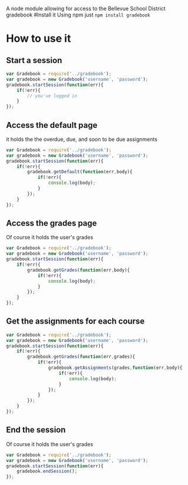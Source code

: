 A node module allowing for access to the Bellevue School District gradebook
#Install it
Using npm just `npm install gradebook`
# How to use it
## Start a session
``` js
var Gradebook = require('../gradebook');
var gradebook = new Gradebook('username', 'password');
gradebook.startSession(function(err){
	if(!err){
		// you've logged in
	}
});
```
## Access the default page
it holds the the overdue, due, and soon to be due assignments
``` js
var Gradebook = require('../gradebook');
var gradebook = new Gradebook('username', 'password');
gradebook.startSession(function(err){
	if(!err){
		gradebook.getDefault(function(err,body){
			if(!err){
				console.log(body);
			}
		});
	}
});
```
## Access the grades page
Of course it holds the user's grades
``` js
var Gradebook = require('../gradebook');
var gradebook = new Gradebook('username', 'password');
gradebook.startSession(function(err){
	if(!err){
		gradebook.getGrades(function(err,body){
			if(!err){
				console.log(body);
			}
		});
	}
});
```
## Get the assignments for each course
``` js
var Gradebook = require('../gradebook');
var gradebook = new Gradebook('username', 'password');
gradebook.startSession(function(err){
	if(!err){
		gradebook.getGrades(function(err,grades){
			if(!err){
				gradebook.getAssignments(grades,function(err,body){
					if(!err){
						console.log(body);
					}
				});
			}
		});
	}
});
```
## End the session
Of course it holds the user's grades
``` js
var Gradebook = require('../gradebook');
var gradebook = new Gradebook('username', 'password');
gradebook.startSession(function(err){
	gradebook.endSession();
});
```